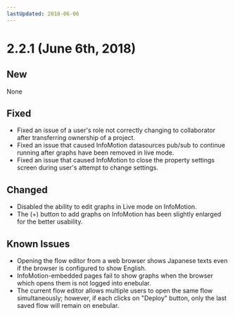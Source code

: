 ```yaml
---
lastUpdated: 2018-06-06
---
```


# 2.2.1 (June 6th, 2018)

## New

None

## Fixed

- Fixed an issue of a user's role not correctly changing to collaborator after transferring ownership of a project.
- Fixed an issue that caused InfoMotion datasources pub/sub to continue running after graphs have been removed in live mode.
- Fixed an issue that caused InfoMotion to close the property settings screen during user's attempt to change settings.

## Changed

- Disabled the ability to edit graphs in Live mode on InfoMotion.
- The (+) button to add graphs on InfoMotion has been slightly enlarged for the better usability.

## Known Issues

* Opening the flow editor from a web browser shows Japanese texts even if the browser is configured to show English.
* InfoMotion-embedded pages fail to show graphs when the browser which opens them is not logged into enebular.
* The current flow editor allows multiple users to open the same flow simultaneously; however, if each clicks on "Deploy" button, only the last saved flow will remain on enebular.
